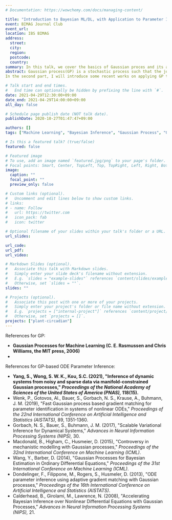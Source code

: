 ```yaml
---
# Documentation: https://wowchemy.com/docs/managing-content/

title: "Introduction to Bayesian ML/DL, with Application to Parameter Inference of Coupled Non-linear ODEs - Part 1"
event: BIMAG Journal Club
event_url:
location: IBS BIMAG
address:
  street:
  city:
  region:
  postcode:
  country:
summary: In this talk, we cover the basics of Gaussian proces and its application to parameter inference of coupled non-linear ODEs.
abstract: Gaussian process(GP) is a stochastic process such that the joint distribution of arbitrary finite subset of the random variables is a multivariate normal. It plays a fundamental role in Bayesian machine learning as it can be interpreted as a prior over functions (Rasmussen and Williams, 2006), hence providing a nonparametric approach to various tasks. In the first part, I will introduce the general framework of GP and some underlying theory, accompanied by a typical example: GP regression, also known as Kringing.
In the second part, I will introduce some recent works on applying GP to parameter inference of coupled non-linear ODEs arising in various biological contexts.

# Talk start and end times.
#   End time can optionally be hidden by prefixing the line with `#`.
date: 2021-04-29T12:30:00+09:00
date_end: 2021-04-29T14:00:00+09:00
all_day: false

# Schedule page publish date (NOT talk date).
publishDate: 2020-10-27T01:47:47+09:00

authors: []
tags: ["Machine Learning", "Bayesian Inference", "Gaussian Process", "ODE"]

# Is this a featured talk? (true/false)
featured: false

# Featured image
# To use, add an image named `featured.jpg/png` to your page's folder. 
# Focal points: Smart, Center, TopLeft, Top, TopRight, Left, Right, BottomLeft, Bottom, BottomRight.
image:
  caption: ""
  focal_point: ""
  preview_only: false

# Custom links (optional).
#   Uncomment and edit lines below to show custom links.
# links:
# - name: Follow
#   url: https://twitter.com
#   icon_pack: fab
#   icon: twitter

# Optional filename of your slides within your talk's folder or a URL.
url_slides:

url_code:
url_pdf:
url_video:

# Markdown Slides (optional).
#   Associate this talk with Markdown slides.
#   Simply enter your slide deck's filename without extension.
#   E.g. `slides = "example-slides"` references `content/slides/example-slides.md`.
#   Otherwise, set `slides = ""`.
slides: ""

# Projects (optional).
#   Associate this post with one or more of your projects.
#   Simply enter your project's folder or file name without extension.
#   E.g. `projects = ["internal-project"]` references `content/project/deep-learning/index.md`.
#   Otherwise, set `projects = []`.
projects: ["plant-circadian"]
---
```



References for GP:
- **Gaussian Processes for Machine Learning (C. E. Rasmussen and Chris Williams, the MIT press, 2006)**
- 


References for GP-based ODE Parameter Inference:
- **Yang, S., Wong, S. W. K., Kou, S.C. (2021), "Inference of dynamic systems from noisy and sparse data via manifold-constrained Gaussian processes," *Proceedings of the National Academy of Sciences of the United States of America (PNAS),* 118(15).**
 - Wenk, P., Gotovos, Al., Bauer, S., Gorbach, N. S., Krause, A., Buhmann, J. M. (2019), "Fast Gaussian process based gradient matching for parameter
identification in systems of nonlinear ODEs," *Proceedings of the 22nd International Conference on Artificial Intelligence and Statistics (AISTATS),* 89, 1351-1360.
- Gorbach, N. S., Bauer, S., Buhmann, J. M. (2017), "Scalable Variational Inference for Dynamical Systems," *Advances in Neural Information Processing Systems (NIPS),* 30.
- Macdonald, B., Higham, C., Husmeier, D. (2015), "Controversy in mechanistic modelling with Gaussian processes," *Proceedings of the 32nd International Conference on Machine Learning (ICML)*.
- Wang, Y., Barber, D. (2014), "Gaussian Processes for Bayesian Estimation in Ordinary Differential Equations," *Proceedings of the 31st International Conference on Machine Learning (ICML)*.
- Dondelinger, F., Filippone, M., Rogers, S., Husmeler, D. (2013), "ODE parameter inference using adaptive gradient matching with Gaussian processes," *Proceedings of the 16th International Conference on Artificial Intelligence and Statistics (AISTATS)*.
- Calderhead, B., Girolami, M., Lawrence, N. (2008), "Accelerating Bayesian Inference over Nonlinear Differential Equations with Gaussian Processes," *Advances in Neural Information Processing Systems (NIPS),* 21.


